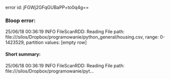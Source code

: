 error id: jFGWj2GFqGUBaPP+to0q4g==
### Bloop error:

25/06/18 00:36:19 INFO FileScanRDD: Reading File path: file://<HOME>/silos/Dropbox/programowanie/python_general/housing.csv, range: 0-1423529, partition values: [empty row]
#### Short summary: 

25/06/18 00:36:19 INFO FileScanRDD: Reading File path: file://<HOME>/silos/Dropbox/programowanie/pyt...